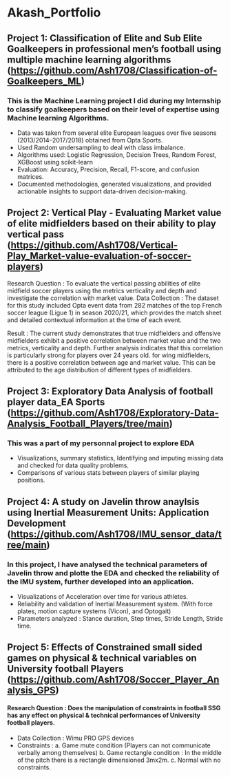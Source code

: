 # Akash_Portfolio

## Project 1: Classification of Elite and Sub Elite Goalkeepers in professional men’s football using multiple machine learning algorithms (https://github.com/Ash1708/Classification-of-Goalkeepers_ML)

### This is the Machine Learning project I did during my Internship to classify goalkeepers based on their level of expertise using Machine learning Algorithms.


* Data was taken from several elite European leagues over five seasons (2013/2014–2017/2018) obtained from Opta Sports.
* Used Random undersampling to deal with class imbalance.
* Algorithms used:  Logistic Regression, Decision Trees, Random Forest, XGBoost using scikit-learn
* Evaluation:  Accuracy, Precision, Recall, F1-score, and confusion matrices.
* Documented methodologies, generated visualizations, and provided actionable insights to support data-driven decision-making.


## Project 2: Vertical Play - Evaluating Market value of elite midfielders based on their ability to play vertical pass (https://github.com/Ash1708/Vertical-Play_Market-value-evaluation-of-soccer-players)

Research Question : To evaluate the vertical passing abilities of elite midfield soccer players using the metrics verticality and depth and investigate the correlation with market value.
Data Collection   : The dataset for this study included Opta event data from 282 matches of the top French soccer league (Ligue 1) in season 2020/21, which provides the match sheet and detailed contextual information at the time of each event.

Result             : The current study demonstrates that true midfielders and offensive midfielders exhibit a positive correlation between market value and the two metrics, verticality and depth. Further                         analysis indicates that this correlation is particularly strong for players over 24 years old. for wing midfielders, there is a positive correlation between age and market value. This can                     be attributed to the age distribution of different types of midfielders.


## Project 3: Exploratory Data Analysis of football player data_EA Sports (https://github.com/Ash1708/Exploratory-Data-Analysis_Football_Players/tree/main)

### This was a part of my personnal project to explore EDA

* Visualizations, summary statistics, Identifying and imputing missing data and checked for data quality problems.
* Comparisons of various stats between players of similar playing positions.




## Project 4: A study on Javelin throw anaylsis using Inertial Measurement Units: Application Development (https://github.com/Ash1708/IMU_sensor_data/tree/main)

### In this project, I have analysed the technical parameters of Javelin throw and plotte the EDA and checked the reliability of the IMU system, further developed into an application.

* Visualizations of Acceleration over time for various athletes.
* Reliability and validation of Inertial Measurement system. (With force plates, motion capture systems (Vicon), and Optogait)
* Parameters analyzed : Stance duration, Step times, Stride Length, Stride time.


## Project 5: Effects of Constrained small sided games on physical & technical variables on University football Players (https://github.com/Ash1708/Soccer_Player_Analysis_GPS)

#### Research Question : Does the manipulation of constraints in football SSG has any effect on physical & technical performances of University football players.

* Data Collection : Wimu PRO GPS devices
* Constraints : a. Game mute condition (Players can not communicate verbally among themselves)
                b. Game rectangle condition : In the middle of the pitch there is a rectangle dimensioned 3mx2m.
                c. Normal with no constraints.





